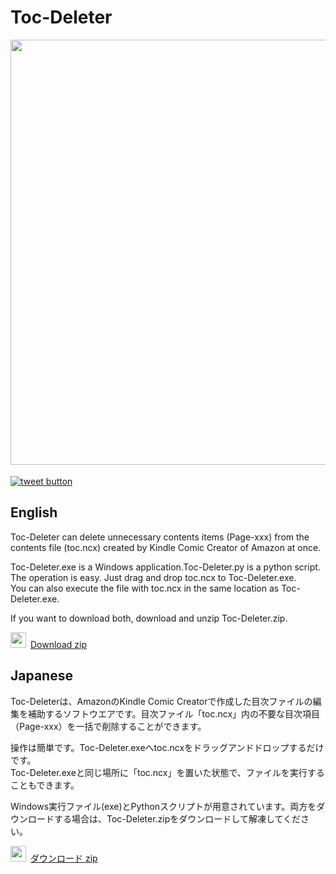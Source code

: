 # Toc-Deleter  
<img src="https://user-images.githubusercontent.com/65753345/84630630-3110ee80-af27-11ea-9f09-8b785df067ee.JPG" width="680px">　

<a href="https://twitter.com/intent/tweet?text=Toc-Deleter&url=https%3A%2F%2Fmitubayasi.github.io%2FToc-Deleter%2F&hashtags=&original_referer=http%3A%2F%2Fgithub.com%2F&tw_p=tweetbutton" target="_blank">
  <img src="http://jpillora.com/github-twitter-button/img/tweet.png"
       alt="tweet button" title="Toc-Deleter">
</a>  

## English  
Toc-Deleter can delete unnecessary contents items (Page-xxx) from the contents file (toc.ncx) created by Kindle Comic Creator of Amazon at once.  

Toc-Deleter.exe is a Windows application.Toc-Deleter.py is a python script.  
The operation is easy. Just drag and drop toc.ncx to Toc-Deleter.exe.  
You can also execute the file with toc.ncx in the same location as Toc-Deleter.exe.  

If you want to download both, download and unzip Toc-Deleter.zip. 

<img src="https://user-images.githubusercontent.com/62088244/76489282-36aff180-646b-11ea-977c-f4ed77d5b8d8.png" width="25px">&ensp;[Download zip](https://github.com/mitubayasi/Toc-Deleter/raw/master/Toc-Deleter.zip)
  
## Japanese
Toc-Deleterは、AmazonのKindle Comic Creatorで作成した目次ファイルの編集を補助するソフトウエアです。目次ファイル「toc.ncx」内の不要な目次項目（Page-xxx）を一括で削除することができます。 

操作は簡単です。Toc-Deleter.exeへtoc.ncxをドラッグアンドドロップするだけです。  
Toc-Deleter.exeと同じ場所に「toc.ncx」を置いた状態で、ファイルを実行することもできます。  

Windows実行ファイル(exe)とPythonスクリプトが用意されています。両方をダウンロードする場合は、Toc-Deleter.zipをダウンロードして解凍してください。 

<img src="https://user-images.githubusercontent.com/62088244/76489282-36aff180-646b-11ea-977c-f4ed77d5b8d8.png" width="25px">&ensp;[ダウンロード zip](https://github.com/mitubayasi/Toc-Deleter/raw/master/Toc-Deleter.zip)

